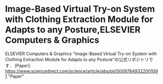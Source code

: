 # Image-Based Virtual Try-on System with Clothing Extraction Module for Adapts to any Posture,ELSEVIER Computers & Graphics
ELSEVIER Computers & Graphics "Image-Based Virtual Try-on System with Clothing Extraction Module for Adapts to any Posture"の公式リポジトリです．
[Paper]: https://www.sciencedirect.com/science/article/abs/pii/S0097849322001091    "Paper"
